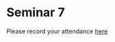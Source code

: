 # Seminar 7

Please record your attendance [here](https://forms.office.com/Pages/ResponsePage.aspx?id=_epnVXfnpUKRu5RA_UO4k2iqStX41KNDpkUzhjwCGeNURUdaWFVQVFZUVkc0MlhVTUo5VVJFVTg3Vy4u)

